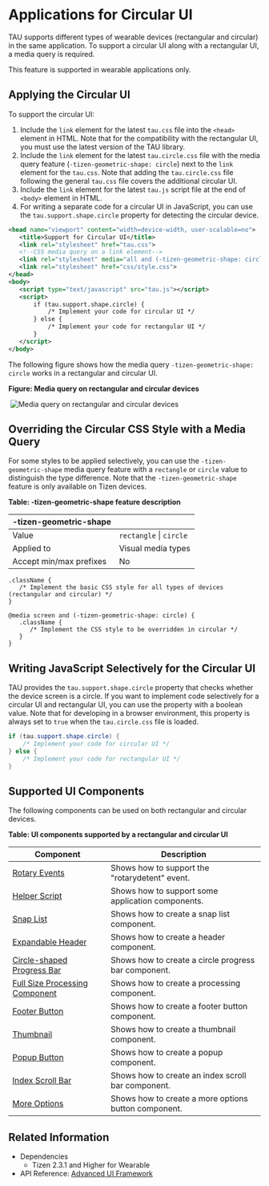 # Applications for Circular UI

TAU supports different types of wearable devices (rectangular and circular) in the same application. To support a circular UI along with a rectangular UI, a media query is required.

This feature is supported in wearable applications only.

## Applying the Circular UI

To support the circular UI:

1. Include the `link` element for the latest `tau.css` file into the `<head>` element in HTML. Note that for the compatibility with the rectangular UI, you must use the latest version of the TAU library.
2. Include the `link` element for the latest `tau.circle.css` file with the media query feature (`-tizen-geometric-shape: circle`) next to the `link` element for the `tau.css`. Note that adding the `tau.circle.css` file following the general `tau.css` file covers the additional circular UI.
3. Include the `link` element for the latest `tau.js` script file at the end of `<body>` element in HTML.
4. For writing a separate code for a circular UI in JavaScript, you can use the `tau.support.shape.circle` property for detecting the circular device.

```xml
<head name="viewport" content="width=device-width, user-scalable=no">
   <title>Support for Circular UI</title>
   <link rel="stylesheet" href="tau.css">
   <!--CSS media query on a link element-->
   <link rel="stylesheet" media="all and (-tizen-geometric-shape: circle)" href="tau.circle.css">
   <link rel="stylesheet" href="css/style.css">
</head>
<body>
   <script type="text/javascript" src="tau.js"></script>
   <script>
       if (tau.support.shape.circle) {
           /* Implement your code for circular UI */
       } else {
           /* Implement your code for rectangular UI */
       }
   </script>
</body>
```

The following figure shows how the media query `-tizen-geometric-shape: circle` works in a rectangular and circular UI.

**Figure: Media query on rectangular and circular devices**

​	![Media query on rectangular and circular devices](./media/circular_support.png)

## Overriding the Circular CSS Style with a Media Query

For some styles to be applied selectively, you can use the `-tizen-geometric-shape` media query feature with a `rectangle` or `circle` value to distinguish the type difference. Note that the `-tizen-geometric-shape` feature is only available on Tizen devices.

**Table: -tizen-geometric-shape feature description**

| -tizen-geometric-shape  |                        |
| ----------------------- | ---------------------- |
| Value                   | `rectangle`  &verbar;  `circle` |
| Applied to              | Visual media types     |
| Accept min/max prefixes | No                     |

```
.className {
   /* Implement the basic CSS style for all types of devices (rectangular and circular) */
}

@media screen and (-tizen-geometric-shape: circle) {
   .className {
      /* Implement the CSS style to be overridden in circular */
   }
}
```

## Writing JavaScript Selectively for the Circular UI

TAU provides the `tau.support.shape.circle` property that checks whether the device screen is a circle. If you want to implement code selectively for a circular UI and rectangular UI, you can use the property with a boolean value. Note that for developing in a browser environment, this property is always set to `true` when the `tau.circle.css` file is loaded.

```csharp
if (tau.support.shape.circle) {
    /* Implement your code for circular UI */
} else {
    /* Implement your code for rectangular UI */
}
```

## Supported UI Components

The following components can be used on both rectangular and circular devices.

**Table: UI components supported by a rectangular and circular UI**

| Component                                | Description                              |
| ---------------------------------------- | ---------------------------------------- |
| [Rotary Events](tau-rotary.md) | Shows how to support the "rotarydetent" event. |
| [Helper Script](helper.md) | Shows how to support some application components. |
| [Snap List](list.md) | Shows how to create a snap list component. |
| [Expandable Header](header.md) | Shows how to create a header component.  |
| [Circle-shaped Progress Bar](circle-progressbar.md) | Shows how to create a circle progress bar component. |
| [Full Size Processing Component](processing.md) | Shows how to create a processing component. |
| [Footer Button](footerbutton.md) | Shows how to create a footer button component. |
| [Thumbnail](thumbnail.md) | Shows how to create a thumbnail component. |
| [Popup Button](popup.md) | Shows how to create a popup component.   |
| [Index Scroll Bar](indexscrollbar.md) | Shows how to create an index scroll bar component. |
| [More Options](moreoptions.md) | Shows how to create a more options button component. |

## Related Information
* Dependencies
  - Tizen 2.3.1 and Higher for Wearable
* API Reference: [Advanced UI Framework](../../api/latest/ui_fw_api/ui_fw_api_cover.htm)
